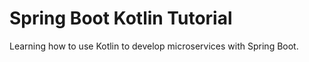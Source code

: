 # Spring Boot Kotlin Tutorial

Learning how to use Kotlin to develop microservices with Spring Boot.
